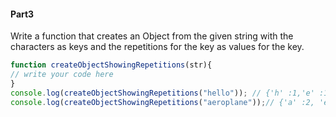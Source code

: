 #### Part3
Write a function that creates an Object from the given string with the characters as keys and the repetitions for the key as values for the key.

```js
function createObjectShowingRepetitions(str){
// write your code here
}
console.log(createObjectShowingRepetitions("hello")); // {'h' :1,'e' :1, 'l' : 2, 'o' :1}
console.log(createObjectShowingRepetitions("aeroplane"));// {'a' :2, 'e' :2, 'r' :1, 'o' :1, 'p' :1, 'l' :1,'n':1}
```
